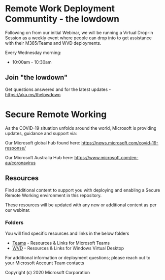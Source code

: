 # Remote Work Deployment Communtity - the lowdown

Following on from our initial Webinar, we will be running a Virtual Drop-in Session as a weekly event where people can drop into to get assistance with their M365/Teams and WVD deployments.

Every Wednesday morning:
* 10:00am - 10:30am

## Join "the lowdown" 
Get questions answered and for the latest updates - https://aka.ms/thelowdown

# Secure Remote Working

As the COVID-19 situation unfolds around the world, Microsoft is providing updates, guidance and support via: 

Our Microsoft global hub found here: https://news.microsoft.com/covid-19-response/ 

Our Microsoft Australia Hub here: https://www.microsoft.com/en-au/coronavirus

## Resources
Find additional content to support you with deploying and enabling a Secure Remote Working environment in this repository. 

These resources will be updated with any new or additional content as per our webinar.

### Folders
You will find specific resources and links in the below folders
*  [Teams](Teams)  - Resources & Links for Microsoft Teams
*  [WVD](WVD)    - Resources & Links for Windows Virtual Desktop

For additional information or deployment questions; please reach out to your Microsoft Account Team contacts

Copyright (c) 2020 Microsoft Corporation
